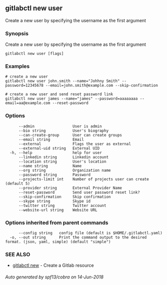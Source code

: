 ## gitlabctl new user

Create a new user by specifying the username as the first argument

### Synopsis

Create a new user by specifying the username as the first argument

```
gitlabctl new user [flags]
```

### Examples

```
# create a new user
gitlabctl new user john.smith --name="Johhny Smith" --password=12345678 --email=john.smith@example.com --skip-confirmation

# create a new user and send reset password link
gitlabctl new user james --name="james" --password=aaaaaaaa --email=aa@example.com --reset-password
```

### Options

```
      --admin                 User is admin
      --bio string            User's biography
      --can-create-group      User can create groups
      --email string          Email
      --external              Flags the user as external
      --external-uid string   External UID
  -h, --help                  help for user
      --linkedin string       Linkedin account
      --location string       User's location
      --name string           Name
      --org string            Organization name
      --password string       Password
      --projects-limit int    Number of projects user can create (default 5)
      --provider string       External Provider Name
      --reset-password        Send user password reset link?
      --skip-confirmation     Skip confirmation
      --skype string          Skype id
      --twitter string        Twitter account
      --website-url string    Website URL
```

### Options inherited from parent commands

```
      --config string   config file (default is $HOME/.gitlabctl.yaml)
  -o, --out string      Print the command output to the desired format. (json, yaml, simple) (default "simple")
```

### SEE ALSO

* [gitlabctl new](gitlabctl_new.md)	 - Create a Gitlab resource

###### Auto generated by spf13/cobra on 14-Jun-2018
